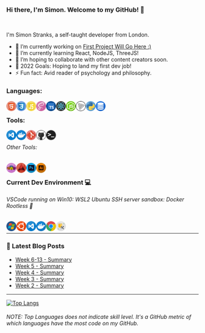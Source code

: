 ### Hi there, I'm Simon. Welcome to my GitHub! 👋

<br>

I'm Simon Stranks, a self-taught developer from London.

- 🔭 I’m currently working on [First Project Will Go Here :)]()
- 🌱 I’m currently learning React, NodeJS, ThreeJS!
- 👯 I’m hoping to collaborate with other content creators soon.
- 🥅 2022 Goals: Hoping to land my first dev job!
- ⚡ Fun fact: Avid reader of psychology and philosophy.

### Languages:

<img align="left" alt="HTML5" width="26px" title ="HTML5" src="https://github.com/SStranks/MyFirstRepository/blob/master/Icons/HTML.png" />
<img align="left" alt="CSS3" width="26px" title ="CSS3" src="https://github.com/SStranks/MyFirstRepository/blob/master/Icons/CSS.png" />
<img align="left" alt="JavaScript" width="26px" title ="JavaScript" src="https://github.com/SStranks/MyFirstRepository/blob/master/Icons/JS.png" />
<img align="left" alt="SASS" width="26px" title ="SASS" src="https://github.com/SStranks/MyFirstRepository/blob/master/Icons/SASS.png" />
<img align="left" alt="Typescript" width="26px" title ="Typescript" src="https://github.com/SStranks/MyFirstRepository/blob/master/Icons/Typescript.png" />
<img align="left" alt="React" width="26px" title ="React" src="https://github.com/SStranks/MyFirstRepository/blob/master/Icons/React.png" />
<img align="left" alt="NodeJS" width="26px" title ="NodeJS" src="https://github.com/SStranks/MyFirstRepository/blob/master/Icons/NodeJS_2.png" />
<img align="left" alt="ThreeJS" width="26px" title ="ThreeJS" src="https://github.com/SStranks/MyFirstRepository/blob/master/Icons/ThreeJS.png" />
<img align="left" alt="Python" width="26px" title ="Python 3" src="https://github.com/SStranks/MyFirstRepository/blob/master/Icons/Python.png" />
<img align="left" alt="SQL" width="26px" title ="SQL" src="https://github.com/SStranks/MyFirstRepository/blob/master/Icons/SQL.png" />
<br>

### Tools:
<img align="left" alt="Visual Studio Code" width="26px" title ="VSCode" src="https://github.com/SStranks/MyFirstRepository/blob/master/Icons/VSCode2.png" />
<img align="left" alt="Docker" width="26px" title ="Docker" src="https://github.com/SStranks/MyFirstRepository/blob/master/Icons/Docker.png" />
<img align="left" alt="Git" width="26px" title ="GIT" src="https://github.com/SStranks/MyFirstRepository/blob/master/Icons/GIT.png" />
<img align="left" alt="GitHub" width="26px" title ="GitHub" src="https://github.com/SStranks/MyFirstRepository/blob/master/Icons/GitHub.png" />
<img align="left" alt="Terminal" width="26px" title ="Windows Terminal" src="https://github.com/SStranks/MyFirstRepository/blob/master/Icons/Terminal.png" />
<br>


###### Other Tools:  

<img align="left" alt="VBA" width="26px" title ="VBA" src="https://github.com/SStranks/MyFirstRepository/blob/master/Icons/VBA.png" />
<img align="left" alt="AutoCAD" width="26px" title ="AutoCAD" src="https://github.com/SStranks/MyFirstRepository/blob/master/Icons/CAD.png" />
<img align="left" alt="AdobePhotoshop" width="26px" title ="Adobe Photoshop" src="https://github.com/SStranks/MyFirstRepository/blob/master/Icons/Ps.png" />
<img align="left" alt="AdobeIllustrator" width="26px" title ="Adobe Illustrator" src="https://github.com/SStranks/MyFirstRepository/blob/master/Icons/Ai.png" />

<br>

### Current Dev Environment 💻
###### VSCode running on Win10: WSL2 Ubuntu SSH server sandbox: Docker Rootless 🔑 

<img align="left" alt="MicrosoftWindows" width="26px" title ="Microsoft Windows" src="https://github.com/SStranks/MyFirstRepository/blob/master/Icons/OS_Windows.png" />
<img align="left" alt="Ubuntu" width="26px" title ="WSL Ubuntu" src="https://github.com/SStranks/MyFirstRepository/blob/master/Icons/Ubuntu.png" />
<img align="left" alt="Visual Studio Code" title ="VSCode" width="26px" src="https://github.com/SStranks/MyFirstRepository/blob/master/Icons/VSCode2.png" />
<img align="left" alt="Docker" width="26px" title ="Docker" src="https://github.com/SStranks/MyFirstRepository/blob/master/Icons/Docker.png" />
<img align="left" alt="GoogleChrome" width="26px" title ="Chrome" src="https://github.com/SStranks/MyFirstRepository/blob/master/Icons/Chrome.png" />
<img align="left" alt="MicrosoftSQLServerManagementStudio" title ="Microsoft SQL Server Management Studio" width="26px" src="https://github.com/SStranks/MyFirstRepository/blob/master/Icons/SMSS.png" />

<br>

---

### 📕 Latest Blog Posts

<!-- BLOG-POST-LIST:START -->
- [Week 6-13 - Summary](https://dev.to/sstranks/week-6-13-summary-14me)
- [Week 5 - Summary](https://dev.to/sstranks/week-5-summary-1m49)
- [Week 4 - Summary](https://dev.to/sstranks/week-4-summary-4ja4)
- [Week 3 - Summary](https://dev.to/sstranks/week-3-summary-41ek)
- [Week 2 - Summary](https://dev.to/sstranks/week-2-summary-3kdd)
<!-- BLOG-POST-LIST:END -->

---

[![Top Langs](https://github-readme-stats.vercel.app/api/top-langs/?username=SStranks&layout=compact)](https://github.com/SStranks/github-readme-stats)

###### NOTE: Top Languages does not indicate skill level. It's a GitHub metric of which languages have the most code on my GitHub.
